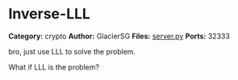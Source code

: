 # Inverse-LLL
**Category:** crypto
**Author:** GlacierSG
**Files:** [server.py](./server.py)
**Ports:** 32333

bro, just use LLL to solve the problem.

What if LLL is the problem?
